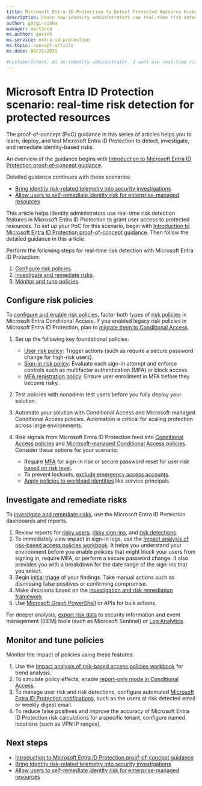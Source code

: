 ```yaml
---
title: Microsoft Entra ID Protection to Detect Protected Resource Risks
description: Learn how identity administrators use real-time risk detection features in Microsoft Entra ID Protection to grant user access to protected resources.
author: gargi-sinha
manager: martinco
ms.author: gasinh
ms.service: entra-id-protection
ms.topic: concept-article
ms.date: 08/21/2025

#CustomerIntent: As an identity administrator, I want use real-time risk detection features in Microsoft Entra ID Protection so that I can grant user access to protected resources.
---
```

# Microsoft Entra ID Protection scenario: real-time risk detection for protected resources

The proof-of-concept (PoC) guidance in this series of articles helps you to learn, deploy, and test Microsoft Entra ID Protection to detect, investigate, and remediate identity-based risks.

An overview of the guidance begins with [Introduction to Microsoft Entra ID Protection proof-of-concept guidance](id-protection-guide-introduction.md).

Detailed guidance continues with these scenarios:

- [Bring identity risk-related telemetry into security investigations](id-protection-guide-investigate.md)
- [Allow users to self-remediate identity risk for enterprise-managed resources](id-protection-guide-remediate.md)

This article helps identity administrators use real-time risk detection features in Microsoft Entra ID Protection to grant user access to protected resources. To set up your PoC for this scenario, begin with [Introduction to Microsoft Entra ID Protection proof-of-concept guidance](id-protection-guide-introduction.md). Then follow the detailed guidance in this article.

Perform the following steps for real-time risk detection with Microsoft Entra ID Protection:

1. [Configure risk policies](#configure-risk-policies).
1. [Investigate and remediate risks](#investigate-and-remediate-risks).
1. [Monitor and tune policies](#monitor-and-tune-policies).

## Configure risk policies

To [configure and enable risk policies](../id-protection/howto-identity-protection-configure-risk-policies.md), factor both types of [risk policies](../id-protection/concept-identity-protection-policies.md) in Microsoft Entra Conditional Access. If you enabled legacy risk policies in Microsoft Entra ID Protection, plan to [migrate them to Conditional Access](../id-protection/howto-identity-protection-configure-risk-policies.md#migrate-to-conditional-access).

1. Set up the following key foundational policies.

   - [User risk policy](../id-protection/howto-identity-protection-configure-risk-policies.md): Trigger actions (such as require a secure password change for high-risk users).
   - [Sign-in risk policy](../id-protection/howto-identity-protection-configure-risk-policies.md#sign-in-risk-policy-in-conditional-access): Evaluate each sign-in attempt and enforce controls such as multifactor authentication (MFA) or block access.
   - [MFA registration policy](../id-protection/howto-identity-protection-configure-mfa-policy.md): Ensure user enrollment in MFA before they become risky.
  
1. Test policies with nonadmin test users before you fully deploy your solution.
1. Automate your solution with Conditional Access and Microsoft-managed Conditional Access policies. Automation is critical for scaling protection across large environments.
1. Risk signals from Microsoft Entra ID Protection feed into [Conditional Access policies](../identity/conditional-access/policy-all-users-mfa-strength.md) and [Microsoft-managed Conditional Access policies](../identity/conditional-access/managed-policies.md). Consider these options for your scenario:

   - Require [MFA](../identity/authentication/tutorial-enable-azure-mfa.md) for sign-in risk or secure password reset for user risk [based on risk level](../identity/authentication/tutorial-risk-based-sspr-mfa.md).
   - To prevent lockouts, [exclude emergency access accounts](../identity/role-based-access-control/security-emergency-access.md).
   - [Apply policies to workload identities](../identity/conditional-access/workload-identity.md) like service principals.

## Investigate and remediate risks

To [investigate and remediate risks](../id-protection/howto-identity-protection-remediate-unblock.md), use the Microsoft Entra ID Protection dashboards and reports.

1. Review reports for [risky users](../id-protection/howto-identity-protection-investigate-risk.md#risky-users-report), [risky sign-ins](../id-protection/howto-identity-protection-investigate-risk.md#risky-sign-ins-report), and [risk detections](../id-protection/howto-identity-protection-investigate-risk.md#risk-detections-report).
1. To immediately view impact in sign-in logs, use the [Impact analysis of risk-based access policies workbook](../id-protection/workbook-risk-based-policy-impact.md). It helps you understand your environment before you enable policies that might block your users from signing in, require MFA, or perform a secure password change. It also provides you with a breakdown for the date range of the sign-ins that you select.
1. Begin [initial triage](../id-protection/howto-identity-protection-investigate-risk.md#initial-triage) of your findings. Take manual actions such as dismissing false positives or confirming compromise.
1. Make decisions based on the [investigation and risk remediation framework](../id-protection/howto-identity-protection-investigate-risk.md#investigation-and-risk-remediation-framework).
1. Use [Microsoft Graph PowerShell](../id-protection/howto-identity-protection-graph-api.md) or APIs for bulk actions.

For deeper analysis, [export risk data](../id-protection/howto-export-risk-data.md) to security information and event management (SIEM) tools (such as Microsoft Sentinel) or [Log Analytics](../id-protection/howto-export-risk-data.md#log-analytics).

## Monitor and tune policies

Monitor the impact of policies using these features:

1. Use the [Impact analysis of risk-based access policies workbook](../id-protection/workbook-risk-based-policy-impact.md) for trend analysis.
1. To simulate policy effects, enable [report-only mode in Conditional Access](../identity/conditional-access/concept-conditional-access-report-only.md).
1. To manage user risk and risk detections, configure automated [Microsoft Entra ID Protection notifications](../id-protection/howto-identity-protection-configure-notifications.md), such as the users at risk detected email or weekly digest email.
1. To reduce false positives and improve the accuracy of Microsoft Entra ID Protection risk calculations for a specific tenant, configure named locations (such as VPN IP ranges).

## Next steps

- [Introduction to Microsoft Entra ID Protection proof-of-concept guidance](id-protection-guide-introduction.md)
- [Bring identity risk-related telemetry into security investigations](id-protection-guide-investigate.md)
- [Allow users to self-remediate identity risk for enterprise-managed resources](id-protection-guide-remediate.md)
